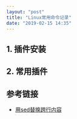 ```yaml
---
layout: "post"
title: "Linux常用命令记录"
date: "2019-02-15 14:35"
---
```


## 1. 插件安装

## 2. 常用插件

## 参考链接
* [用sed替换跨行内容](http://www.fwolf.com/blog/post/346)
